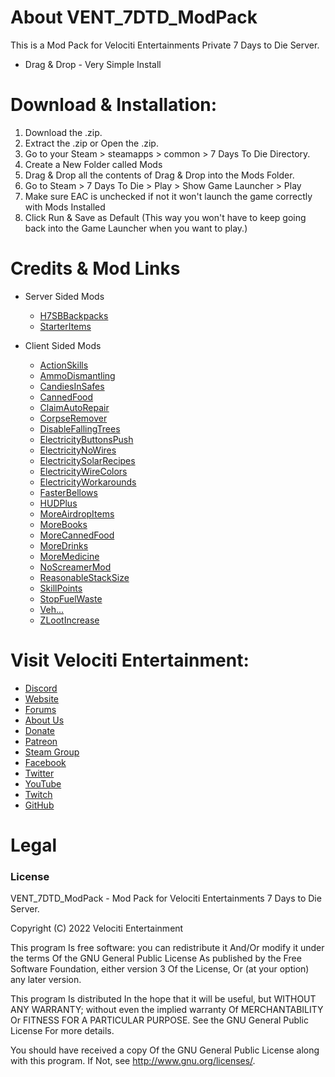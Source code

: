 # About VENT_7DTD_ModPack
This is a Mod Pack for Velociti Entertainments Private 7 Days to Die Server.

* Drag & Drop - Very Simple Install

# Download & Installation:
1) Download the .zip.
2) Extract the .zip or Open the .zip.
3) Go to your Steam > steamapps > common > 7 Days To Die Directory.
4) Create a New Folder called Mods
5) Drag & Drop all the contents of Drag & Drop into the Mods Folder.
6) Go to Steam > 7 Days To Die > Play > Show Game Launcher > Play
7) Make sure EAC is unchecked if not it won't launch the game correctly with Mods Installed
8) Click Run & Save as Default (This way you won't have to keep going back into the Game Launcher when you want to play.)

# Credits & Mod Links
* Server Sided Mods
  * [H7SBBackpacks]( https://7daystodiemods.com/h7sb-backpacks/ )
  * [StarterItems]( https://www.nexusmods.com/7daystodie/mods/1871 )

* Client Sided Mods
  * [ActionSkills]( https://www.nexusmods.com/7daystodie/mods/1749 )
  * [AmmoDismantling]( https://community.7daystodie.com/topic/20079-valmars-a20-modlets-outdated/ )
  * [CandiesInSafes]( https://www.nexusmods.com/7daystodie/mods/1683 )
  * [CannedFood]( https://7daystodiemods.com/canned-food/ )
  * [ClaimAutoRepair]( https://www.nexusmods.com/7daystodie/mods/1705 )
  * [CorpseRemover]( https://7daystodiemods.com/corpse-remover/ )
  * [DisableFallingTrees]( https://community.7daystodie.com/topic/20079-valmars-a20-modlets-outdated/ )
  * [ElectricityButtonsPush]( https://www.nexusmods.com/7daystodie/mods/1741 )
  * [ElectricityNoWires]( https://www.nexusmods.com/7daystodie/mods/1721 )
  * [ElectricitySolarRecipes]( https://www.nexusmods.com/7daystodie/mods/1713 )
  * [ElectricityWireColors]( https://www.nexusmods.com/7daystodie/mods/1720 )
  * [ElectricityWorkarounds]( https://www.nexusmods.com/7daystodie/mods/1728 )
  * [FasterBellows]( https://7daystodiemods.com/faster-bellows/ )
  * [HUDPlus]( https://www.nexusmods.com/7daystodie/mods/870 )
  * [MoreAirdropItems]( https://www.nexusmods.com/7daystodie/mods/1683 )
  * [MoreBooks]( https://www.nexusmods.com/7daystodie/mods/1683 )
  * [MoreCannedFood]( https://www.nexusmods.com/7daystodie/mods/1683 )
  * [MoreDrinks]( https://www.nexusmods.com/7daystodie/mods/1683 )
  * [MoreMedicine]( https://www.nexusmods.com/7daystodie/mods/1683 )
  * [NoScreamerMod]( https://www.nexusmods.com/7daystodie/mods/1493 )
  * [ReasonableStackSize]( https://7daystodiemods.com/reasonable-stack-size/ )
  * [SkillPoints]( https://7daystodiemods.com/faster-leveling-and-more-skill-points-per-level/ )
  * [StopFuelWaste]( https://www.nexusmods.com/7daystodie/mods/1884 )
  * [Veh...]( https://www.nexusmods.com/7daystodie/mods/342 )
  * [ZLootIncrease]( https://7daystodiemods.com/zombie-loot-bag-increase/ )

# Visit Velociti Entertainment:
* [Discord]( https://discord.velocitientertainment.com )
* [Website]( https://velocitientertainment.com )
* [Forums]( https://velocitientertainment.com/forum )
* [About Us]( https://velocitientertainment.com/pc-gaming )
* [Donate]( https://velocitientertainment.com/donations )
* [Patreon]( https://www.patreon.com/VelocitiEntertainment?fan_landing=true )
* [Steam Group]( https://steamcommunity.com/groups/velocitientertainment )
* [Facebook]( https://facebook.com/VelocitiEntertainment )
* [Twitter]( https://twitter.com/VelocitiEnt )
* [YouTube]( https://youtube.com/user/HumanTree92 )
* [Twitch]( https://twitch.tv/humantree92 )
* [GitHub]( https://github.com/HumanTree92 )

# Legal
### License
VENT_7DTD_ModPack - Mod Pack for Velociti Entertainments 7 Days to Die Server.

Copyright (C) 2022 Velociti Entertainment

This program Is free software: you can redistribute it And/Or modify it under the terms Of the GNU General Public License As published by the Free Software Foundation, either version 3 Of the License, Or (at your option) any later version.

This program Is distributed In the hope that it will be useful, but WITHOUT ANY WARRANTY; without even the implied warranty Of MERCHANTABILITY Or FITNESS FOR A PARTICULAR PURPOSE. See the GNU General Public License For more details.

You should have received a copy Of the GNU General Public License along with this program. If Not, see http://www.gnu.org/licenses/.
